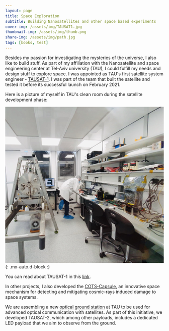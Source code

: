 ```yaml
---
layout: page
title: Space Exploration
subtitle: Building Nanosatellites and other space based experiments
cover-img: /assets/img/TAUSAT1.jpg
thumbnail-img: /assets/img/thumb.png
share-img: /assets/img/path.jpg
tags: [books, test]
---
```


Besides my passion for investigating the mysteries of the universe, I also like to build stuff. As part of my affiliation with the Nanosatellite and space engineering center at Tel-Aviv university (TAU), I could fulfill my needs and design stuff to explore space. I was appointed as TAU's first satellite system engineer - [TAUSAT-1](https://db.satnogs.org/satellite/47926). I was part of the team that built the satellite and tested it before its successful launch on February 2021.

Here is a picture of myself in TAU's clean room during the satellite development phase:

 ![Crepe](/assets/img/Lab.jpg){: .mx-auto.d-block :}  
 
You can read about TAUSAT-1 in this [link](https://english.tau.ac.il/news/tau-sat-1).

In other projects, I also developed the [COTS-Capsule](https://cftau.ca/the-cots-capsule-that-protects-electronic-systems-from-hazardous-radiation-effects-in-space/), an innovative space mechanism for detecting and mitigating cosmic-rays induced damage to space systems.

We are assembling a new [optical ground station](https://cftau.ca/out-of-this-world/) at TAU to be used for advanced optical communication with satellites.  As part of this initiative, we developed TAUSAT-2, which among other payloads, includes a dedicated LED payload that we aim to observe from the ground.
